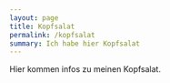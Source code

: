 ```yaml
---
layout: page
title: Kopfsalat
permalink: /kopfsalat
summary: Ich habe hier Kopfsalat
---
```


Hier kommen infos zu meinen Kopfsalat.
